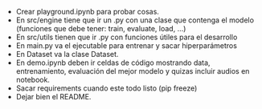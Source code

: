 - Crear playground.ipynb para probar cosas.
- En src/engine tiene que ir un .py con una clase que contenga el modelo (funciones que debe tener: train, evaluate, load, ...)
- En src/utils tienen que ir .py con funciones útiles para el desarrollo
- En main.py va el ejecutable para entrenar y sacar hiperparámetros
- En Dataset va la clase Dataset.
- En demo.ipynb deben ir celdas de código mostrando data, entrenamiento, evaluación del mejor modelo y quizas incluir audios en notebook.
- Sacar requirements cuando este todo listo (pip freeze)
- Dejar bien el README.

